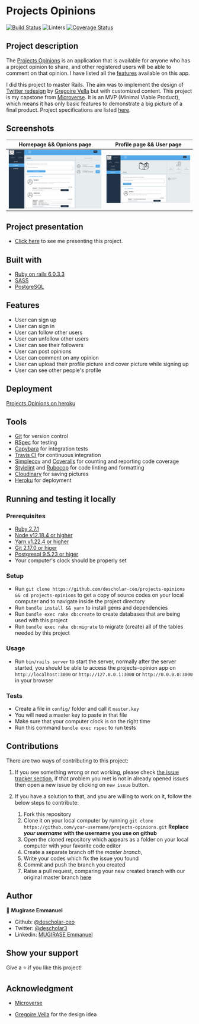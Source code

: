 # Projects Opinions

[![Build Status](https://travis-ci.org/descholar-ceo/projects-opinions.svg?branch=develop)](https://travis-ci.org/descholar-ceo/projects-opinions)  ![Linters](https://github.com/descholar-ceo/projects-opinions/workflows/Linters/badge.svg)  [![Coverage Status](https://coveralls.io/repos/github/descholar-ceo/projects-opinions/badge.svg?branch=develop)](https://coveralls.io/github/descholar-ceo/projects-opinions?branch=develop)

## Project description
The [Projects Opinions](https://projects-opinions.herokuapp.com/) is an application that is available for anyone who has a project opinion to share, and other registered users will be able to comment on that opinion. I have listed all the [features](#Features) available on this app.

I did this project to master Rails. The aim was to implement the design of [Twitter redesign](https://www.behance.net/gallery/14286087/Twitter-Redesign-of-UI-details) by [Gregoire Vella](https://www.behance.net/gregoirevella) but with customized content. This project is my capstone from [Microverse](https://www.microverse.org/). It is an MVP (Minimal Viable Product), which means it has only basic features to demonstrate a big picture of a final product. Project specifications are listed [here](https://www.notion.so/Twitter-redesign-f8a8d48453d54d1a949bb0ceab4c8718).

## Screenshots
| Homepage && Opnions page | Profile page && User page |
| --- | --- |
| ![](./docs/projects-opinions-homepage.png) | ![](./docs/projects-opinions-userpage.png) |

## Project presentation
- [Click here](https://www.loom.com/share/79c2f2c45cc043b4abe2afac3183e7fa) to see me presenting this project.

## Built with
- [Ruby on rails 6.0.3.3](https://rubygems.org/gems/rails/versions/6.0.3.3)
- [SASS](https://sass-lang.com/)
- [PostgreSQL](https://www.postgresql.org/)

## Features
- User can sign up
- User can sign in
- User can follow other users
- User can unfollow other users
- User can see their followers
- User can post opinions
- User can comment on any opinion
- User can upload their profile picture and cover picture while signing up
- User can see other people's profile

## Deployment
[Projects Opinions on heroku](https://projects-opinions.herokuapp.com/)

## Tools
- [Git](https://git-scm.com/) for version control
- [RSpec](https://rspec.info/) for testing
- [Capybara](http://teamcapybara.github.io/capybara/) for integration tests
- [Travis CI](https://travis-ci.org/) for continuous integration
- [Simplecov](https://github.com/simplecov-ruby/simplecov) and [Coveralls](https://coveralls.io/) for counting and reporting code coverage
- [Stylelint](https://stylelint.io/) and [Rubocop](https://rubocop.org/) for code linting and formatting
- [Cloudinary](https://cloudinary.com/) for saving pictures
- [Heroku](https://heroku.com/) for deployment

## Running and testing it locally

### Prerequisites
- [Ruby 2.7.1](https://www.ruby-lang.org/en/news/2020/03/31/ruby-2-7-1-released/)
- [Node v12.18.4 or higher](https://nodejs.org/en/)
- [Yarn v1.22.4 or higher](https://yarnpkg.com/)
- [Git 2.17.0 or higer](https://yarnpkg.com/)
- [Postgresql 9.5.23 or higer](https://www.postgresql.org/)
- Your computer's clock should be properly set

### Setup
- Run `git clone https://github.com/descholar-ceo/projects-opinions && cd projects-opinions` to get a copy of source codes on your local computer and to navigate inside the project directory
- Run `bundle install && yarn` to install gems and dependencies
- Run `bundle exec rake db:create` to create databases that are being used with this project
- Run `bundle exec rake db:migrate` to migrate (create) all of the tables needed by this project

### Usage
- Run `bin/rails server` to start the server, normally after the server started, you should be able to access the projects-opinion app on `http://localhost:3000` or `http://127.0.0.1:3000` or `http://0.0.0.0:3000` in your browser

### Tests
- Create a file in `config/` folder and call it `master.key`
- You will need a master key to paste in that file
- Make sure that your computer clock is on the right time
- Run this command `bundle exec rspec` to run tests

## Contributions

There are two ways of contributing to this project:

1.  If you see something wrong or not working, please check [the issue tracker section](https://github.com/descholar-ceo/projects-opinions/issues ), if that problem you met is not in already opened issues then open a new issue by clicking on `new issue` button.

2.  If you have a solution to that, and you are willing to work on it, follow the below steps to contribute:
    1.  Fork this repository
    1.  Clone it on your local computer by running `git clone https://github.com/your-username/projects-opinions.git` __Replace *your username* with the username you use on github__
    1.  Open the cloned repository which appears as a folder on your local computer with your favorite code editor
    1.  Create a separate branch off the *master branch*,
    1.  Write your codes which fix the issue you found
    1.  Commit and push the branch you created
    1.  Raise a pull request, comparing your new created branch with our original master branch [here](https://github.com/descholar-ceo/projects-opinions)

## Author

👤 **Mugirase Emmanuel**

- Github: [@descholar-ceo](https://github.com/descholar-ceo)
- Twitter: [@descholar3](https://twitter.com/descholar3)
- Linkedin: [MUGIRASE Emmanuel](https://www.linkedin.com/in/mugirase-emmanuel)


## Show your support

Give a ⭐️ if you like this project!

## Acknowledgment
* [Microverse](https://www.microvese.org)

* [Gregoire Vella](https://www.behance.net/gregoirevella) for the design idea
